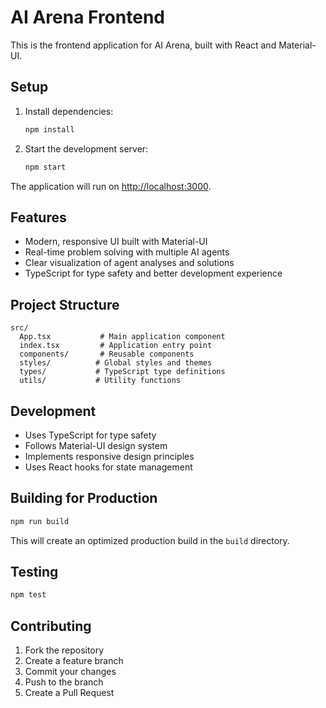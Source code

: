 # AI Arena Frontend

This is the frontend application for AI Arena, built with React and Material-UI.

## Setup

1. Install dependencies:
   ```bash
   npm install
   ```

2. Start the development server:
   ```bash
   npm start
   ```

The application will run on [http://localhost:3000](http://localhost:3000).

## Features

- Modern, responsive UI built with Material-UI
- Real-time problem solving with multiple AI agents
- Clear visualization of agent analyses and solutions
- TypeScript for type safety and better development experience

## Project Structure

```
src/
  App.tsx           # Main application component
  index.tsx         # Application entry point
  components/       # Reusable components
  styles/          # Global styles and themes
  types/           # TypeScript type definitions
  utils/           # Utility functions
```

## Development

- Uses TypeScript for type safety
- Follows Material-UI design system
- Implements responsive design principles
- Uses React hooks for state management

## Building for Production

```bash
npm run build
```

This will create an optimized production build in the `build` directory.

## Testing

```bash
npm test
```

## Contributing

1. Fork the repository
2. Create a feature branch
3. Commit your changes
4. Push to the branch
5. Create a Pull Request 